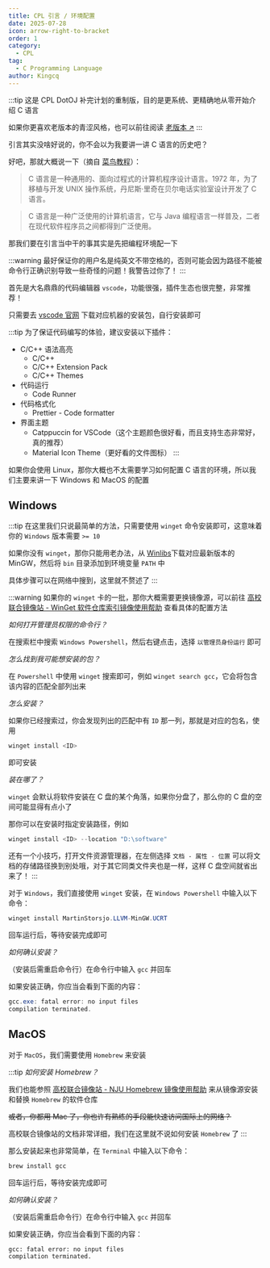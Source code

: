 ```yaml
---
title: CPL 引言 / 环境配置
date: 2025-07-28
icon: arrow-right-to-bracket
order: 1
category:
  - CPL
tag:
  - C Programming Language
author: Kingcq
---
```


:::tip
这是 CPL DotOJ 补完计划的重制版，目的是更系统、更精确地从零开始介绍 C 语言

如果你更喜欢老版本的青涩风格，也可以前往阅读 [老版本 ↗](/posts/CPL-DotOJ-补完计划/0.html)
:::

引言其实没啥好说的，你不会以为我要讲一讲 C 语言的历史吧？

好吧，那就大概说一下（摘自 [菜鸟教程](https://www.runoob.com/cprogramming/c-tutorial.html)）：

> C 语言是一种通用的、面向过程式的计算机程序设计语言。1972 年，为了移植与开发 UNIX 操作系统，丹尼斯·里奇在贝尔电话实验室设计开发了 C 语言。

> C 语言是一种广泛使用的计算机语言，它与 Java 编程语言一样普及，二者在现代软件程序员之间都得到广泛使用。

那我们要在引言当中干的事其实是先把编程环境配一下

:::warning
最好保证你的用户名是纯英文不带空格的，否则可能会因为路径不能被命令行正确识别导致一些奇怪的问题！我警告过你了！
:::

首先是大名鼎鼎的代码编辑器 `vscode`，功能很强，插件生态也很完整，非常推荐！

只需要去 [vscode 官网](https://code.visualstudio.com/Download) 下载对应机器的安装包，自行安装即可

:::tip
为了保证代码编写的体验，建议安装以下插件：
- C/C++ 语法高亮
  - C/C++
  - C/C++ Extension Pack
  - C/C++ Themes
- 代码运行
  - Code Runner
- 代码格式化
  - Prettier - Code formatter
- 界面主题
  - Catppuccin for VSCode（这个主题颜色很好看，而且支持生态非常好，真的推荐）
  - Material Icon Theme（更好看的文件图标）
:::

如果你会使用 Linux，那你大概也不太需要学习如何配置 C 语言的环境，所以我们主要来讲一下 Windows 和 MacOS 的配置

## Windows

:::tip
在这里我们只说最简单的方法，只需要使用 `winget` 命令安装即可，这意味着你的 `Windows` 版本需要 `>= 10`

如果你没有 `winget`，那你只能用老办法，从 [Winlibs](https://winlibs.com/)下载对应最新版本的 MinGW，然后将 `bin` 目录添加到环境变量 `PATH` 中

具体步骤可以在网络中搜到，这里就不赘述了
:::

:::warning
如果你的 `winget` 卡的一批，那你大概需要更换镜像源，可以前往 [高校联合镜像站 - WinGet 软件仓库索引镜像使用帮助](https://help.mirrors.cernet.edu.cn/winget-source/) 查看具体的配置方法

*如何打开管理员权限的命令行？*

在搜索栏中搜索 `Windows Powershell`，然后右键点击，选择 `以管理员身份运行` 即可

*怎么找到我可能想安装的包？*

在 `Powershell` 中使用 `winget` 搜索即可，例如 `winget search gcc`，它会将包含该内容的匹配全部列出来

*怎么安装？*

如果你已经搜索过，你会发现列出的匹配中有 `ID` 那一列，那就是对应的包名，使用

```powershell
winget install <ID>
```

即可安装

*装在哪了？*

`winget` 会默认将软件安装在 C 盘的某个角落，如果你分盘了，那么你的 C 盘的空间可能显得有点小了

那你可以在安装时指定安装路径，例如

```powershell
winget install <ID> --location "D:\software"
```

还有一个小技巧，打开文件资源管理器，在左侧选择 `文档 - 属性 - 位置` 可以将文档的存储路径换到别处哦，对于其它同类文件夹也是一样，这样 C 盘空间就省出来了！
:::

对于 `Windows`，我们直接使用 `winget` 安装，在 `Windows Powershell` 中输入以下命令：

```powershell
winget install MartinStorsjo.LLVM-MinGW.UCRT
```

回车运行后，等待安装完成即可

*如何确认安装？*

（安装后需重启命令行）在命令行中输入 `gcc` 并回车

如果安装正确，你应当会看到下面的内容：

```powershell
gcc.exe: fatal error: no input files
compilation terminated.
```

## MacOS

对于 `MacOS`，我们需要使用 `Homebrew` 来安装

:::tip
*如何安装 Homebrew？*

我们也能参照 [高校联合镜像站 - NJU Homebrew 镜像使用帮助](https://help.mirrors.cernet.edu.cn/homebrew/) 来从镜像源安装和替换 `Homebrew` 的软件仓库

~~或者，你都用 Mac 了，你也许有熟练的手段能快速访问国际上的网络？~~

高校联合镜像站的文档非常详细，我们在这里就不说如何安装 `Homebrew` 了
:::

那么安装起来也非常简单，在 `Terminal` 中输入以下命令：

```bash
brew install gcc
```

回车运行后，等待安装完成即可

*如何确认安装？*

（安装后需重启命令行）在命令行中输入 `gcc` 并回车

如果安装正确，你应当会看到下面的内容：

```bash
gcc: fatal error: no input files
compilation terminated.
```
